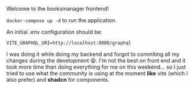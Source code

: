 Welcome to the booksmanager frontend!

```docker-compose up -d``` to run the application.

An initial .env configuration should be:

```
VITE_GRAPHQL_URI=http://localhost:8080/graphql
```

I was doing it while doing my backend and forgot to commiting all my changes during the development 😩.
I'm not the best on front end and it took more time than doing everything for me on this weekend... so I just tried to use what the community is using at the moment **like** vite (which I also prefer) and **shadcn** for components.
